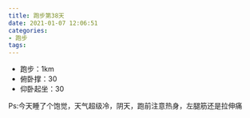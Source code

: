 ```yaml
---
title: 跑步第38天
date: 2021-01-07 12:06:51
categories: 
- 跑步
tags:
---
```


- 跑步：1km
- 俯卧撑：30
- 仰卧起坐：30

Ps:今天睡了个饱觉，天气超级冷，阴天，跑前注意热身，左腿筋还是拉伸痛